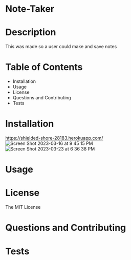 # Note-Taker

# Description
This was made so a user could make and save notes

# Table of Contents
  * Installation
  * Usage
  * License
  * Questions and Contributing
  * Tests

# Installation
https://shielded-shore-28183.herokuapp.com/
![Screen Shot 2023-03-16 at 9 45 15 PM](https://user-images.githubusercontent.com/112834113/225814840-2bf4fabc-7350-4fb7-b330-3bcd86db9115.png)
![Screen Shot 2023-03-23 at 6 36 38 PM](https://user-images.githubusercontent.com/112834113/227402293-384575fe-1d69-4aca-b7c6-0aa0e6c12931.png)


# Usage

# License
The MIT License

# Questions and Contributing

# Tests
